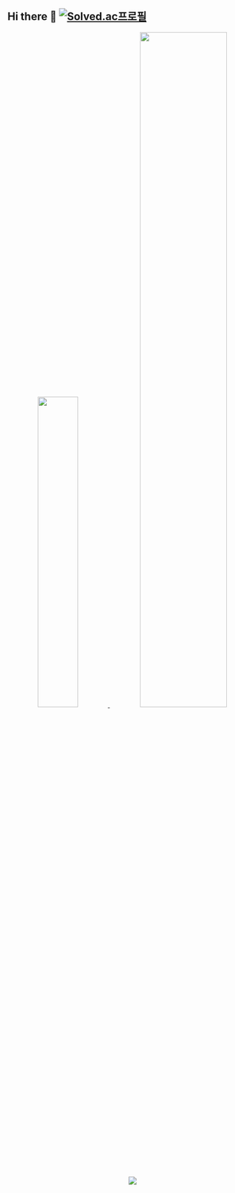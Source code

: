 ## Hi there 👋 [![Solved.ac프로필](http://mazassumnida.wtf/api/mini/generate_badge?boj=regular_kim)](https://solved.ac/regular_kim)

<div align="center">
    
<a href="https://github.com/anuraghazra/github-readme-stats">
    <img src="https://github-readme-stats.vercel.app/api/top-langs/?username=kimregular&layout=donut&show_icons=true&theme=github-compac&hide_border=true&bg_color=00ff0000&icon_color=26A641&text_color=8B949E&title_color=8B949E&count_private=true" width=40% />
</a>

<a href="https://github.com/anuraghazra/github-readme-stats">
  <img src="https://github-readme-stats.vercel.app/api?username=kimregular&show_icons=true&theme=github-compact&hide_border=true&bg_color=00ff0000&icon_color=26A641&text_color=8B949E&title_color=8B949E&count_private=true" width=59% />
</a>

<a href="https://github.com/ashutosh00710/github-readme-activity-graph">
    <img src="https://github-readme-activity-graph.vercel.app/graph?username=kimregular&theme=github-compact&hide_border=true&days=35"/>
</a>
</div>